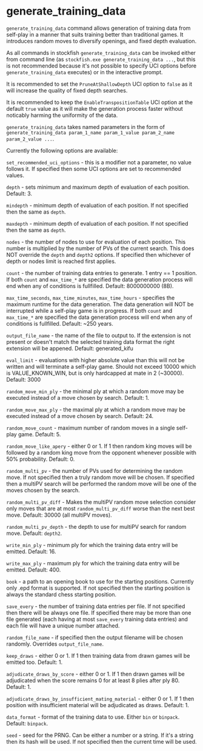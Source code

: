 # generate_training_data

`generate_training_data` command allows generation of training data from self-play in a manner that suits training better than traditional games. It introduces random moves to diversify openings, and fixed depth evaluation.

As all commands in stockfish `generate_training_data` can be invoked either from command line (as `stockfish.exe generate_training_data ...`, but this is not recommended because it's not possible to specify UCI options before `generate_training_data` executes) or in the interactive prompt.

It is recommended to set the `PruneAtShallowDepth` UCI option to `false` as it will increase the quality of fixed depth searches.

It is recommended to keep the `EnableTranspositionTable` UCI option at the default `true` value as it will make the generation process faster without noticably harming the uniformity of the data.

`generate_training_data` takes named parameters in the form of `generate_training_data param_1_name param_1_value param_2_name param_2_value ...`.

Currently the following options are available:

`set_recommended_uci_options` - this is a modifier not a parameter, no value follows it. If specified then some UCI options are set to recommended values.

`depth` - sets minimum and maximum depth of evaluation of each position. Default: 3.

`mindepth` - minimum depth of evaluation of each position. If not specified then the same as `depth`.

`maxdepth` - minimum depth of evaluation of each position. If not specified then the same as `depth`.

`nodes` - the number of nodes to use for evaluation of each position. This number is multiplied by the number of PVs of the current search. This does NOT override the `depth` and `depth2` options. If specified then whichever of depth or nodes limit is reached first applies.

`count` - the number of training data entries to generate. 1 entry == 1 position. If both `count` and `max_time_*` are specified the data generation process will end when any of conditions is fullfilled. Default: 8000000000 (8B).

`max_time_seconds`, `max_time_minutes`, `max_time_hours` - specifies the maximum runtime for the data generation. The data generation will NOT be interrupted while a self-play game is in progress. If both `count` and `max_time_*` are specified the data generation process will end when any of conditions is fullfilled. Default: \~250 years.

`output_file_name` - the name of the file to output to. If the extension is not present or doesn't match the selected training data format the right extension will be appened. Default: generated_kifu

`eval_limit` - evaluations with higher absolute value than this will not be written and will terminate a self-play game. Should not exceed 10000 which is VALUE_KNOWN_WIN, but is only hardcapped at mate in 2 (\~30000). Default: 3000

`random_move_min_ply` - the minimal ply at which a random move may be executed instead of a move chosen by search. Default: 1.

`random_move_max_ply` - the maximal ply at which a random move may be executed instead of a move chosen by search. Default: 24.

`random_move_count` - maximum number of random moves in a single self-play game. Default: 5.

`random_move_like_apery` - either 0 or 1. If 1 then random king moves will be followed by a random king move from the opponent whenever possible with 50% probability. Default: 0.

`random_multi_pv` - the number of PVs used for determining the random move. If not specified then a truly random move will be chosen. If specified then a multiPV search will be performed the random move will be one of the moves chosen by the search.

`random_multi_pv_diff` - Makes the multiPV random move selection consider only moves that are at most `random_multi_pv_diff` worse than the next best move. Default: 30000 (all multiPV moves).

`random_multi_pv_depth` - the depth to use for multiPV search for random move. Default: `depth2`.

`write_min_ply` - minimum ply for which the training data entry will be emitted. Default: 16.

`write_max_ply` - maximum ply for which the training data entry will be emitted. Default: 400.

`book` - a path to an opening book to use for the starting positions. Currently only .epd format is supported. If not specified then the starting position is always the standard chess starting position.

`save_every` - the number of training data entries per file. If not specified then there will be always one file. If specified there may be more than one file generated (each having at most `save_every` training data entries) and each file will have a unique number attached.

`random_file_name` - if specified then the output filename will be chosen randomly. Overrides `output_file_name`.

`keep_draws` - either 0 or 1. If 1 then training data from drawn games will be emitted too. Default: 1.

`adjudicate_draws_by_score` - either 0 or 1. If 1 then drawn games will be adjudicated when the score remains 0 for at least 8 plies after ply 80. Default: 1.

`adjudicate_draws_by_insufficient_mating_material` - either 0 or 1. If 1 then position with insufficient material will be adjudicated as draws. Default: 1.

`data_format` - format of the training data to use. Either `bin` or `binpack`. Default: `binpack`.

`seed` - seed for the PRNG. Can be either a number or a string. If it's a string then its hash will be used. If not specified then the current time will be used.
